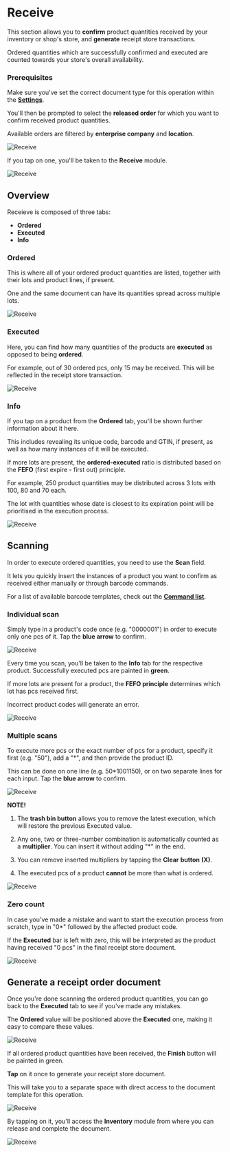 # Receive

This section allows you to **confirm** product quantities received by your inventory or shop's store, and **generate** receipt store transactions.

Ordered quantities which are successfully confirmed and executed are counted towards your store's overall availability.

### Prerequisites

Make sure you've set the correct document type for this operation within the **[Settings](settings.md)**.

You'll then be prompted to select the **released order** for which you want to confirm received product quantities.

Available orders are filtered by **enterprise company** and **location**.

![Receive](pictures/inv_con_receivenew.png)

If you tap on one, you'll be taken to the **Receive** module.

![Receive](pictures/inv_con_receive_modulenew.png)

## Overview

Receieve is composed of three tabs:

* **Ordered**
* **Executed**
* **Info**

### Ordered

This is where all of your ordered product quantities are listed, together with their lots and product lines, if present.

One and the same document can have its quantities spread across multiple lots.

![Receive](pictures/inv_con_receive_orderednew.png)

### Executed

Here, you can find how many quantities of the products are **executed** as opposed to being **ordered**.

For example, out of 30 ordered pcs, only 15 may be received. This will be reflected in the receipt store transaction.

![Receive](pictures/inv_con_receive_executednew.png)

### Info

If you tap on a product from the **Ordered** tab, you'll be shown further information about it here.

This includes revealing its unique code, barcode and GTIN, if present, as well as how many instances of it will be executed.

If more lots are present, the **ordered-executed** ratio is distributed based on the **FEFO** (first expire - first out) principle.

For example, 250 product quantities may be distributed across 3 lots with 100, 80 and 70 each. 

The lot with quantities whose date is closest to its expiration point will be prioritised in the execution process.

![Receive](pictures/inv_con_receive_infonew.png)

## Scanning

In order to execute ordered quantities, you need to use the **Scan** field.

It lets you quickly insert the instances of a product you want to confirm as received either manually or through barcode commands.

For a list of available barcode templates, check out the **[Command list](command-list.md)**.

### Individual scan

Simply type in a product's code once (e.g. "0000001") in order to execute only one pcs of it. Tap the **blue arrow** to confirm.

![Receive](pictures/inv_con_receive_singlescan.png)

Every time you scan, you'll be taken to the **Info** tab for the respective product. Successfully executed pcs are painted in **green**.

If more lots are present for a product, the **FEFO principle** determines which lot has pcs received first.

Incorrect product codes will generate an error.

![Receive](pictures/inv_con_receive_err.png)

### Multiple scans

To execute more pcs or the exact number of pcs for a product, specify it first (e.g. "50"), add a "*", and then provide the product ID.

This can be done on one line (e.g. 50*1001150), or on two separate lines for each input. Tap the **blue arrow** to confirm.

![Receive](pictures/inv_con_receive_multiscan.png)

**NOTE!**

1. The **trash bin button** allows you to remove the latest execution, which will restore the previous Executed value.

2. Any one, two or three-number combination is automatically counted as a **multiplier**. You can insert it without adding "*" in the end.

3. You can remove inserted multipliers by tapping the **Clear** **button** **(X)**.

4. The executed pcs of a product **cannot** be more than what is ordered.

![Receive](pictures/inv_con_receive_error.png)

### Zero count

In case you've made a mistake and want to start the execution process from scratch, type in "0*" followed by the affected product code.

If the **Executed** bar is left with zero, this will be interpreted as the product having received "0 pcs" in the final receipt store document.

![Receive](pictures/inv_con_receive_zero.png)

## Generate a receipt order document

Once you're done scanning the ordered product quantities, you can go back to the **Executed** tab to see if you've made any mistakes.

The **Ordered** value will be positioned above the **Executed** one, making it easy to compare these values.

![Receive](pictures/inv_con_receive_greenfinish.png)

If all ordered product quantities have been received, the **Finish** button will be painted in green.

**Tap** on it once to generate your receipt store document.

This will take you to a separate space with direct access to the document template for this operation.

![Receive](pictures/inv_con_receive_greendoc.png)

By tapping on it, you'll access the **Inventory** module from where you can release and complete the document.

![Receive](pictures/inv_con_receive_greendocument.png)
